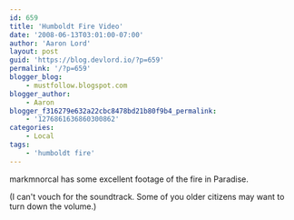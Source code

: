 ```yaml
---
id: 659
title: 'Humboldt Fire Video'
date: '2008-06-13T03:01:00-07:00'
author: 'Aaron Lord'
layout: post
guid: 'https://blog.devlord.io/?p=659'
permalink: '/?p=659'
blogger_blog:
    - mustfollow.blogspot.com
blogger_author:
    - Aaron
blogger_f316279e632a22cbc8478bd21b80f9b4_permalink:
    - '1276861636860300862'
categories:
    - Local
tags:
    - 'humboldt fire'
---
```


markmnorcal has some excellent footage of the fire in Paradise.

(I can't vouch for the soundtrack. Some of you older citizens may want to turn down the volume.)